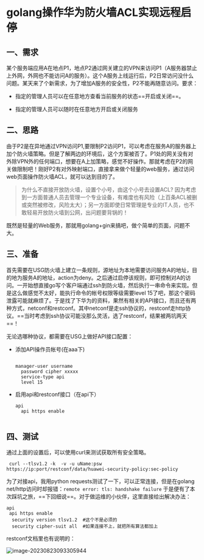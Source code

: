 # golang操作华为防火墙ACL实现远程启停

## 一、需求

某个服务端应用A在地点P1，地点P2通过网关建立的VPN来访问P1（A服务器禁止上外网，外网也不能访问A的服务）。这个A服务上线运行后，P2日常访问没什么问题。某天来了个新需求，为了增加A服务的安全性，P2不能再随意访问。要求：

* 指定的管理人员可以在任意地方查看当前服务的状态==开启或关闭==。

* 指定的管理人员可以随时在任意地方开启或关闭服务

## 二、思路

由于P2是在异地通过VPN访问P1,要限制P2访问P1，可以考虑在服务A的服务器上加个防火墙策略。但是了解两边的环境后，这个方案被否了。P1处的网关没有对外除VPN外的任何端口，想要在A上加策略，感觉不好操作。那就考虑在P2的网关做限制吧！刚好P2有对外映射端口，直接拿来做个轻量的web服务，通过访问web页面操作防火墙ACL，就可以达到目的了。

> 为什么不直接开放防火墙，设置个小号，由这个小号去设置ACL?  因为考虑到一方面普通人员去管理一个专业设备，有难度也有风险（上百条ACL被删或突然被修改，风险太大）；另一方面即使日常管理是专业的IT人员，也不敢轻易开放防火墙到公网，出问题要背锅的！

既然是轻量的Web服务，那就用golang+gin来搞吧，做个简单的页面，问题不大。

## 三、准备

首先需要在USG防火墙上建立一条规则，源地址为本地需要访问服务A的地址，目的地为服务A的地址，action为deny。之后通过启停该规则，即可控制对A的访问。一开始想直接go写个客户端通过ssh到防火墙，然后执行一串命令来实现。但是这么做感觉不太好，能执行命令的帐号权限等级需要level 15了吧，那这个密码泄露可能就麻烦了。于是找了下华为的资料，果然有相关的API接口，而且还有两种方式，netconf和restconf。其中netconf是走ssh协议的，restconf走http协议。==当时考虑到ssh协议可能没那么灵活，选了restconf，结果被两坑两天==！

无论选哪种协议，都需要在USG上做好API接口配置：

* 添加API操作员帐号(在aaa下)

  ```shell
  
  manager-user username
    password cipher xxxxx
    service-type api
    level 15
  
  ```

  

* 启用api和restconf接口（在api下）

  ```shell
  api 
    api https enable
   
  ```

## 四、测试

  通过上面的设置后，可以使用curl来测试获取所有安全策略。

  ` curl --tlsv1.2 -k  -v -u uName:psw https://ip:port/restconf/data/huawei-security-policy:sec-policy`

  为了对接api，我用python requests测试了一下，可以正常连接，但是在golang net/http访问时却报错：`remote error: tls: handshake failure` 于是便有了本次踩坑之旅，==下回细说==。对于做运维的小伙伴，这里直接给出解决办法：

```shell
api 
 api https enable  
  security version tlsv1.2  #这个不是必须的
  security cipher-suit all  #如果连接不上，就把所有算法都加上
```

restconf文档里也有说明的：

![image-20230823093305944](http://cdn.qipanet.com/blog/image-20230823093305944.png)





